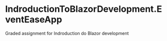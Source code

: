 # IndroductionToBlazorDevelopment.EventEaseApp
Graded assignment for Indroduction do Blazor development
